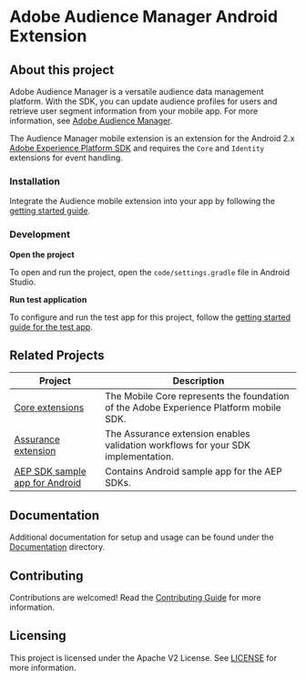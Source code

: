# Adobe Audience Manager Android Extension

## About this project

Adobe Audience Manager is a versatile audience data management platform. With the SDK, you can update audience profiles for users and retrieve user segment information from your mobile app. For more information, see [Adobe Audience Manager](https://business.adobe.com/products/audience-manager/adobe-audience-manager.html).

The Audience Manager mobile extension is an extension for the Android 2.x [Adobe Experience Platform SDK](https://developer.adobe.com/client-sdks) and requires the `Core` and `Identity` extensions for event handling.

### Installation

Integrate the Audience mobile extension into your app by following the [getting started guide](Documentation/getting-started.md).

### Development

**Open the project**

To open and run the project, open the `code/settings.gradle` file in Android Studio.


**Run test application**

To configure and run the test app for this project, follow the [getting started guide for the test app](Documentation/getting-started-test-app.md).

## Related Projects

| Project                                                                              | Description                                                                            |
| ------------------------------------------------------------------------------------ | -------------------------------------------------------------------------------------- |
| [Core extensions](https://github.com/adobe/aepsdk-core-android)                      | The Mobile Core represents the foundation of the Adobe Experience Platform mobile SDK. |
| [Assurance extension](https://github.com/adobe/aepsdk-assurance-android)             | The Assurance extension enables validation workflows for your SDK implementation.      |
| [AEP SDK sample app for Android](https://github.com/adobe/aepsdk-sample-app-android) | Contains Android sample app for the AEP SDKs.                                          |

## Documentation

Additional documentation for setup and usage can be found under the [Documentation](Documentation) directory.

## Contributing

Contributions are welcomed! Read the [Contributing Guide](./.github/CONTRIBUTING.md) for more information.

## Licensing

This project is licensed under the Apache V2 License. See [LICENSE](LICENSE) for more information.
